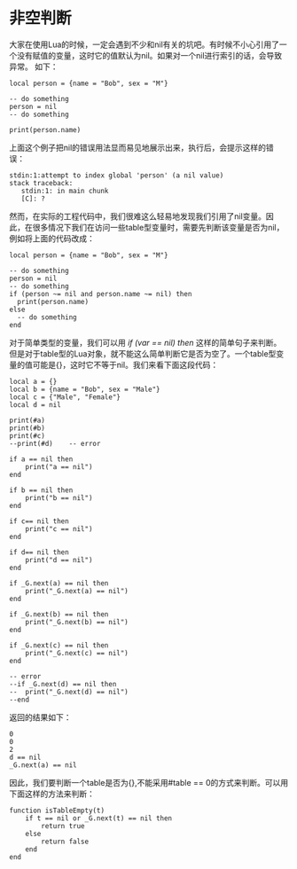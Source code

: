 # 非空判断

大家在使用Lua的时候，一定会遇到不少和nil有关的坑吧。有时候不小心引用了一个没有赋值的变量，这时它的值默认为nil。如果对一个nil进行索引的话，会导致异常。
如下：
```
local person = {name = "Bob", sex = "M"}

-- do something
person = nil
-- do something

print(person.name)
```
上面这个例子把nil的错误用法显而易见地展示出来，执行后，会提示这样的错误：
```
stdin:1:attempt to index global 'person' (a nil value)
stack traceback:
   stdin:1: in main chunk
   [C]: ?
```
然而，在实际的工程代码中，我们很难这么轻易地发现我们引用了nil变量。因此，在很多情况下我们在访问一些table型变量时，需要先判断该变量是否为nil，例如将上面的代码改成：
```
local person = {name = "Bob", sex = "M"}

-- do something
person = nil
-- do something
if (person ~= nil and person.name ~= nil) then
  print(person.name)
else
  -- do something
end
```

对于简单类型的变量，我们可以用 *if (var == nil) then* 这样的简单句子来判断。但是对于table型的Lua对象，就不能这么简单判断它是否为空了。一个table型变量的值可能是{}，这时它不等于nil。我们来看下面这段代码：
```
local a = {}
local b = {name = "Bob", sex = "Male"}
local c = {"Male", "Female"}
local d = nil

print(#a)
print(#b)
print(#c)
--print(#d)    -- error

if a == nil then
	print("a == nil")
end

if b == nil then
	print("b == nil")
end

if c== nil then
	print("c == nil")
end

if d== nil then
	print("d == nil")
end

if _G.next(a) == nil then
	print("_G.next(a) == nil")
end

if _G.next(b) == nil then
	print("_G.next(b) == nil")
end

if _G.next(c) == nil then
	print("_G.next(c) == nil")
end

-- error
--if _G.next(d) == nil then
--	print("_G.next(d) == nil")
--end
```
返回的结果如下：
```
0
0
2
d == nil
_G.next(a) == nil
```
因此，我们要判断一个table是否为{},不能采用#table == 0的方式来判断。可以用下面这样的方法来判断：
```
function isTableEmpty(t)
	if t == nil or _G.next(t) == nil then
		return true
	else
		return false
	end
end
```
